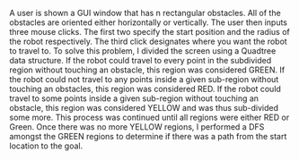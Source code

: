 A user is shown a GUI window that has n rectangular obstacles. All of the obstacles are oriented either horizontally or vertically. The user then inputs three mouse clicks. The first two specify the start position and the radius of the robot respectively. The third click designates where you want the robot to travel to. To solve this problem, I divided the screen using a Quadtree data structure. If the robot could travel to every point in the subdivided region without touching an obstacle, this region was considered GREEN. If the robot could not travel to any points inside a given sub-region without touching an obstacles, this region was considered RED. If the robot could travel to some points inside a given sub-region without touching an obstacle, this region was considered YELLOW and was thus sub-divided some more. This process was continued until all regions were either RED or Green. Once there was no more YELLOW regions, I performed a DFS amongst the GREEN regions to determine if there was a path from the start location to the goal.
